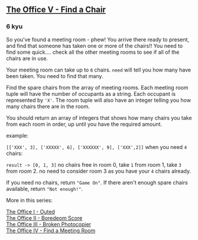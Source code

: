 <h2><a href=https://www.codewars.com/kata/57f6051c3ff02f3b7300008b/train/javascript target="_blank">The Office V - Find a Chair </a></h2><h3>6 kyu</h3><p>So you've found a meeting room - phew! You arrive there ready to present, and find that someone has taken one or more of the chairs!! You need to find some quick.... check all the other meeting rooms to see if all of the chairs are in use.</p><p>Your meeting room can take up to <code>8</code> chairs. <code>need</code> will tell you how many have been taken. You need to find that many.</p><p>Find the spare chairs from the array of meeting rooms. Each meeting room tuple will have the number of occupants as a string. Each occupant is represented by <code>'X'</code>. The room tuple will also have an integer telling you how many chairs there are in the room.</p><p>You should return an array of integers that shows how many chairs you take from each room in order, up until you have the required amount.</p><p>example:</p><p><code>[['XXX', 3], ['XXXXX', 6], ['XXXXXX', 9], ['XXX',2]]</code> when you need <code>4</code> chairs:</p><p><code>result -&gt; [0, 1, 3]</code> no chairs free in room 0, take <code>1</code> from room 1, take <code>3</code> from room 2. no need to consider room 3 as you have your <code>4</code> chairs already.</p><p>If you need no chairs, return <code>"Game On"</code>. If there aren't enough spare chairs available, return <code>"Not enough!"</code>.</p><p>More in this series:</p><p><a href="https://www.codewars.com/kata/the-office-i-outed" data-turbolinks="false" target="_blank">The Office I - Outed</a><br><a href="https://www.codewars.com/kata/the-office-ii-boredom-score" data-turbolinks="false" target="_blank">The Office II - Boredeom Score</a><br><a href="https://www.codewars.com/kata/the-office-iii-broken-photocopier" data-turbolinks="false" target="_blank">The Office III - Broken Photocopier</a><br><a href="https://www.codewars.com/kata/the-office-iv-find-a-meeting-room" data-turbolinks="false" target="_blank">The Office IV - Find a Meeting Room</a>  </p>